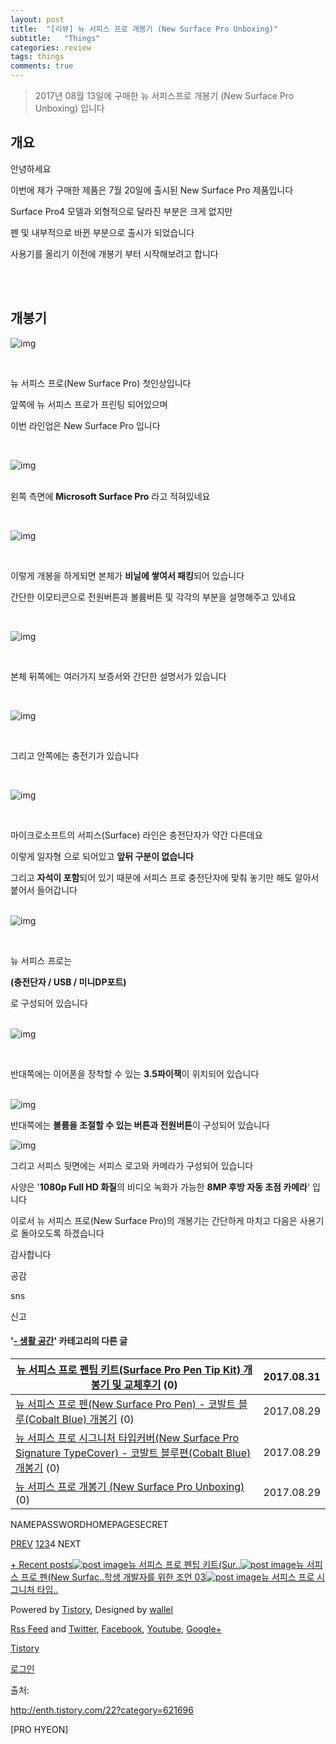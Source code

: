 ```yaml
---
layout: post
title:  "[리뷰] 뉴 서피스 프로 개봉기 (New Surface Pro Unboxing)"
subtitle:   "Things"
categories: review
tags: things
comments: true
---
```


> 2017년 08월 13일에 구매한 뉴 서피스프로 개봉기 (New Surface Pro Unboxing) 입니다

## 개요

안녕하세요

이번에 제가 구매한 제품은 7월 20일에 출시된 New Surface Pro 제품입니다

Surface Pro4 모델과 외형적으로 달라진 부분은 크게 없지만

펜 및 내부적으로 바뀐 부분으로 출시가 되었습니다

사용기를 올리기 이전에 개봉기 부터 시작해보려고 합니다

<br />

<br />

## 개봉기

![img](https://t1.daumcdn.net/cfile/tistory/99D0CA3359A4355333)

   <br />

뉴 서피스 프로(New Surface Pro) 첫인상입니다

앞쪽에 뉴 서피스 프로가 프린팅 되어있으며

이번 라인업은 New Surface Pro 입니다

<br />

![img](https://t1.daumcdn.net/cfile/tistory/997A4D3359A435540E)

 <br />왼쪽 측면에 **Microsoft Surface Pro** 라고 적혀있네요

<br />

![img](https://t1.daumcdn.net/cfile/tistory/99306A3359A4355513)

 <br />

이렇게 개봉을 하게되면 본체가 **비닐에 쌓여서 패킹**되어 있습니다

간단한 이모티콘으로 전원버튼과 볼륨버튼 및 각각의 부분을 설명해주고 있네요

<br />

![img](https://t1.daumcdn.net/cfile/tistory/99D7BC3359A4355628)

<br />

본체 뒤쪽에는 여러가지 보증서와 간단한 설명서가 있습니다

   <br />

![img](https://t1.daumcdn.net/cfile/tistory/997ABE3359A435570E)

 <br />

 그리고 안쪽에는 충전기가 있습니다

<br />

![img](https://t1.daumcdn.net/cfile/tistory/9940FC3359A441C529)

<br />

마이크로소프트의 서피스(Surface) 라인은 충전단자가 약간 다른데요

이렇게 일자형 으로 되어있고 **앞뒤 구분이 없습니다**

그리고 **자석이 포함**되어 있기 때문에 서피스 프로 충전단자에 맞춰 놓기만 해도 알아서 붙어서 들어갑니다

 <br />![img](https://t1.daumcdn.net/cfile/tistory/995F5D3359A435591E)

 <br />

뉴 서피스 프로는

**(충전단자 / USB / 미니DP포트)**

로 구성되어 있습니다

  <br /> ![img](https://t1.daumcdn.net/cfile/tistory/995C293359A4451D23)

 <br />

반대쪽에는 이어폰을 장착할 수 있는 **3.5파이잭**이 위치되어 있습니다

<br />![img](https://t1.daumcdn.net/cfile/tistory/99A85A3359A445C502)



반대쪽에는 **볼륨을 조절할 수 있는 버튼과 전원버튼**이 구성되어 있습니다

![img](https://t1.daumcdn.net/cfile/tistory/99548C3359A435590F)

그리고 서피스 뒷면에는 서피스 로고와 카메라가 구성되어 있습니다

사양은 '**1080p Full HD 화질**의 비디오 녹화가 가능한 **8MP 후방 자동 초점 카메라**' 입니다

 

이로서 뉴 서피스 프로(New Surface Pro)의 개봉기는 간단하게 마치고 다음은 사용기로 돌아오도록 하겠습니다

감사합니다

 공감

sns

신고

#### '[- 생활 공간](http://enth.tistory.com/category/-%20%EC%83%9D%ED%99%9C%20%EA%B3%B5%EA%B0%84)' 카테고리의 다른 글

| [뉴 서피스 프로 펜팁 키트(Surface Pro Pen Tip Kit) 개봉기 및 교체후기](http://enth.tistory.com/26?category=621696)  (0) | 2017.08.31 |
| ------------------------------------------------------------ | ---------- |
| [뉴 서피스 프로 펜(New Surface Pro Pen) - 코발트 블루(Cobalt Blue) 개봉기](http://enth.tistory.com/25?category=621696)  (0) | 2017.08.29 |
| [뉴 서피스 프로 시그니처 타입커버(New Surface Pro Signature TypeCover) - 코발트 블루편(Cobalt Blue) 개봉기](http://enth.tistory.com/23?category=621696)  (0) | 2017.08.29 |
| [뉴 서피스 프로 개봉기 (New Surface Pro Unboxing)](http://enth.tistory.com/22?category=621696)  (0) | 2017.08.29 |

NAMEPASSWORDHOMEPAGESECRET

[PREV](http://enth.tistory.com/23?category=621696) [1](http://enth.tistory.com/26?category=621696)[2](http://enth.tistory.com/25?category=621696)[3](http://enth.tistory.com/23?category=621696)4 NEXT

[+ Recent posts](http://enth.tistory.com/category)[![post image](http://cfile3.uf.tistory.com/R320x0/9908E43359A814541E6362)뉴 서피스 프로 펜팁 키트(Sur..](http://enth.tistory.com/26)[![post image](http://cfile28.uf.tistory.com/R320x0/99D4F53359A5626A294E54)뉴 서피스 프로 펜(New Surfac..](http://enth.tistory.com/25)[학생 개발자를 위한 조언 03](http://enth.tistory.com/24)[![post image](http://cfile26.uf.tistory.com/R320x0/99AC113359A452A7249267)뉴 서피스 프로 시그니처 타입..](http://enth.tistory.com/23)

Powered by [Tistory](http://www.tistory.com/), Designed by [wallel](http://wallel.com/)

[Rss Feed](http://enth.tistory.com/rss) and [Twitter](https://www.twitter.com/), [Facebook](https://www.facebook.com/), [Youtube](https://www.youtube.com/), [Google+](https://plus.google.com/)

[Tistory](https://www.tistory.com/)

[로그인](https://www.tistory.com/auth/login)

 

 

출처: 

http://enth.tistory.com/22?category=621696

 [PRO HYEON]